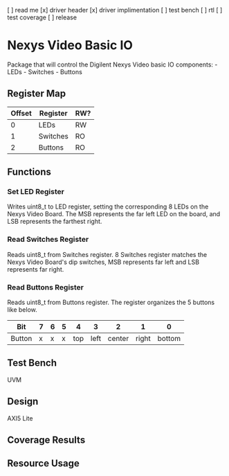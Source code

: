 [ ] read me
[x] driver header
[x] driver implimentation
[ ] test bench
[ ] rtl
[ ] test coverage
[ ] release

# Nexys Video Basic IO
Package that will control the Digilent Nexys Video basic IO components:
    - LEDs
    - Switches
    - Buttons

## Register Map
| Offset | Register | RW? |
| ------ | -------- | --- |
| 0      | LEDs     | RW  |
| 1      | Switches | RO  |
| 2      | Buttons  | RO  |

## Functions
### Set LED Register
Writes uint8_t to LED register, setting the corresponding 8 LEDs on the Nexys Video Board. The MSB represents the far left LED on the board, and LSB represents the farthest right.

### Read Switches Register
Reads uint8_t from Switches register. 8 Switches register matches the Nexys Video Board's dip switches, MSB represents far left and LSB represents far right.

### Read Buttons Register
Reads uint8_t from Buttons register. The register organizes the 5 buttons like below.

| Bit    | 7 | 6 | 5 | 4   | 3    | 2      | 1     | 0      |
| ------ | - | - | - | --- | ---- | ------ | ----- | ------ |
| Button | x | x | x | top | left | center | right | bottom |

## Test Bench
UVM

## Design
AXI5 Lite

## Coverage Results

## Resource Usage
